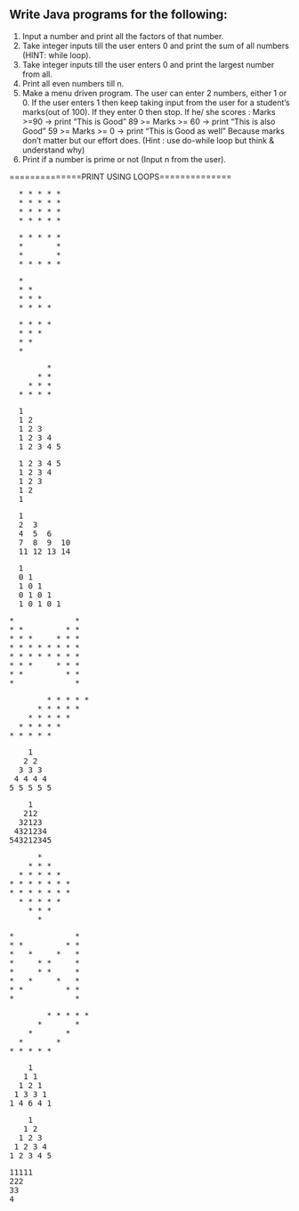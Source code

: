 ## Write Java programs for the following:
1. Input a number and print all the factors of that number.
2. Take integer inputs till the user enters 0 and print the sum
of all numbers
(HINT: while loop).
3. Take integer inputs till the user enters 0 and print the
largest number from
all.
4. Print all even numbers till n.
5. Make a menu driven program. The user can enter 2 numbers,
either 1 or 0.
If the user enters 1 then keep taking input from the user for a
student’s marks(out of 100).
If they enter 0 then stop.
If he/ she scores :
Marks >=90 -> print “This is Good”
89 >= Marks >= 60 -> print “This is also Good”
59 >= Marks >= 0 -> print “This is Good as well”
Because marks don’t matter but our effort does.
(Hint : use do-while loop but think & understand why)
6. Print if a number is prime or not (Input n from the user).
   
==============PRINT USING LOOPS==============

<pre>
  * * * * *
  * * * * *
  * * * * *
  * * * * *
</pre>

<pre>
  * * * * *
  *       *
  *       *
  * * * * *
</pre>

<pre>
  *
  * *
  * * *
  * * * *
</pre>

<pre>
  * * * *
  * * *
  * *
  *
</pre>

<pre>
        *
      * *
    * * *
  * * * *
</pre>

<pre>
  1
  1 2
  1 2 3
  1 2 3 4
  1 2 3 4 5
</pre>

<pre>
  1 2 3 4 5
  1 2 3 4
  1 2 3
  1 2
  1
</pre>

<pre>
  1
  2  3
  4  5  6
  7  8  9  10
  11 12 13 14
</pre>

<pre>
  1
  0 1
  1 0 1
  0 1 0 1
  1 0 1 0 1
</pre>

<pre>
*             *
* *         * *
* * *     * * *
* * * * * * * *
* * * * * * * *
* * *     * * *
* *         * *
*             *
</pre>

<pre>
        * * * * *
      * * * * *
    * * * * *
  * * * * *
* * * * *
</pre>

<pre>
    1
   2 2
  3 3 3
 4 4 4 4
5 5 5 5 5
</pre>

<pre>
    1
   212
  32123
 4321234
543212345
</pre>

<pre>
      *
    * * *
  * * * * *
* * * * * * *
* * * * * * *
  * * * * *
    * * *
      *
</pre>

<pre>
*             *
* *         * *
*   *     *   *
*     * *     *
*     * *     *
*   *     *   *
* *         * *
*             *
</pre>

<pre>
        * * * * *
      *       *
    *       *
  *       *
* * * * *
</pre>

<pre>
    1
   1 1
  1 2 1
 1 3 3 1
1 4 6 4 1
</pre>

<pre>
    1
   1 2
  1 2 3
 1 2 3 4
1 2 3 4 5
</pre>

<pre>
11111
222
33
4
</pre>
